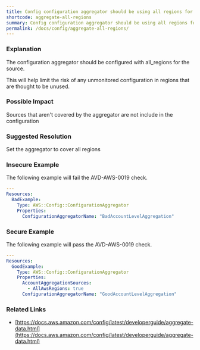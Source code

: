 ```yaml
---
title: Config configuration aggregator should be using all regions for source
shortcode: aggregate-all-regions
summary: Config configuration aggregator should be using all regions for source 
permalink: /docs/config/aggregate-all-regions/
---
```


### Explanation

The configuration aggregator should be configured with all_regions for the source. 

This will help limit the risk of any unmonitored configuration in regions that are thought to be unused.

### Possible Impact
Sources that aren't covered by the aggregator are not include in the configuration

### Suggested Resolution
Set the aggregator to cover all regions


### Insecure Example

The following example will fail the AVD-AWS-0019 check.

```yaml
---
Resources:
  BadExample:
    Type: AWS::Config::ConfigurationAggregator
    Properties:
      ConfigurationAggregatorName: "BadAccountLevelAggregation"

```



### Secure Example

The following example will pass the AVD-AWS-0019 check.

```yaml
---
Resources:
  GoodExample:
    Type: AWS::Config::ConfigurationAggregator
    Properties:
      AccountAggregationSources:
        - AllAwsRegions: true
      ConfigurationAggregatorName: "GoodAccountLevelAggregation"

```




### Related Links


- [https://docs.aws.amazon.com/config/latest/developerguide/aggregate-data.html](https://docs.aws.amazon.com/config/latest/developerguide/aggregate-data.html)



